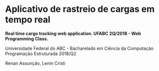 # Aplicativo de rastreio de cargas em tempo real

**Real time cargo tracking web application. UFABC 2Q/2018 - Web Programming Class.**

Universidade Federal do ABC - Bacharelado em Ciência da Computação  
Programação Estruturada 2018/Q2

Renan Assunção, Lenin Cristi

